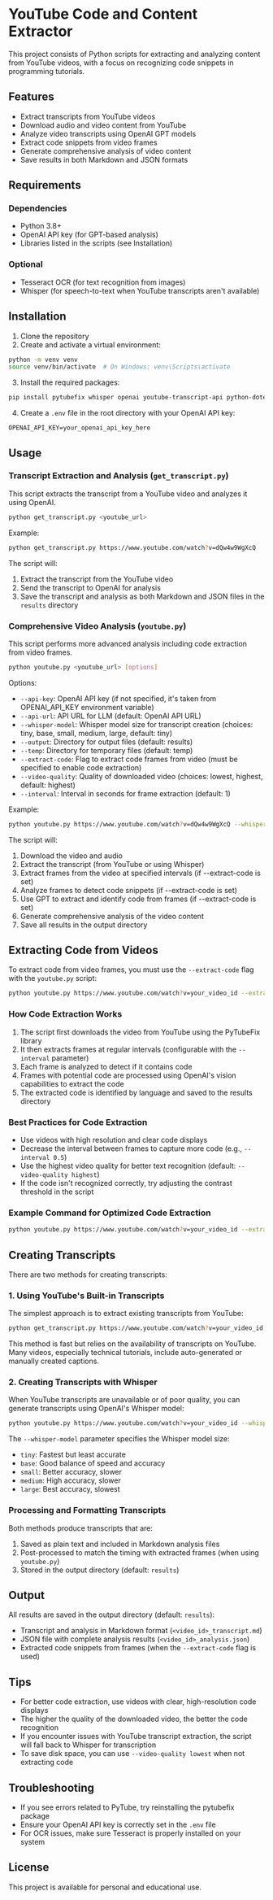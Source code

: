 # YouTube Code and Content Extractor

This project consists of Python scripts for extracting and analyzing content from YouTube videos, with a focus on recognizing code snippets in programming tutorials.

## Features

- Extract transcripts from YouTube videos
- Download audio and video content from YouTube
- Analyze video transcripts using OpenAI GPT models
- Extract code snippets from video frames
- Generate comprehensive analysis of video content
- Save results in both Markdown and JSON formats

## Requirements

### Dependencies

- Python 3.8+
- OpenAI API key (for GPT-based analysis)
- Libraries listed in the scripts (see Installation)

### Optional

- Tesseract OCR (for text recognition from images)
- Whisper (for speech-to-text when YouTube transcripts aren't available)

## Installation

1. Clone the repository
2. Create and activate a virtual environment:
```bash
python -m venv venv
source venv/bin/activate  # On Windows: venv\Scripts\activate
```
3. Install the required packages:
```bash
pip install pytubefix whisper openai youtube-transcript-api python-dotenv opencv-python numpy pytesseract pillow requests
```
4. Create a `.env` file in the root directory with your OpenAI API key:
```
OPENAI_API_KEY=your_openai_api_key_here
```

## Usage

### Transcript Extraction and Analysis (`get_transcript.py`)

This script extracts the transcript from a YouTube video and analyzes it using OpenAI.

```bash
python get_transcript.py <youtube_url>
```

Example:
```bash
python get_transcript.py https://www.youtube.com/watch?v=dQw4w9WgXcQ
```

The script will:
1. Extract the transcript from the YouTube video
2. Send the transcript to OpenAI for analysis
3. Save the transcript and analysis as both Markdown and JSON files in the `results` directory

### Comprehensive Video Analysis (`youtube.py`)

This script performs more advanced analysis including code extraction from video frames.

```bash
python youtube.py <youtube_url> [options]
```

Options:
- `--api-key`: OpenAI API key (if not specified, it's taken from OPENAI_API_KEY environment variable)
- `--api-url`: API URL for LLM (default: OpenAI API URL)
- `--whisper-model`: Whisper model size for transcript creation (choices: tiny, base, small, medium, large, default: tiny)
- `--output`: Directory for output files (default: results)
- `--temp`: Directory for temporary files (default: temp)
- `--extract-code`: Flag to extract code frames from video (must be specified to enable code extraction)
- `--video-quality`: Quality of downloaded video (choices: lowest, highest, default: highest)
- `--interval`: Interval in seconds for frame extraction (default: 1)

Example:
```bash
python youtube.py https://www.youtube.com/watch?v=dQw4w9WgXcQ --whisper-model base --extract-code --interval 2
```

The script will:
1. Download the video and audio
2. Extract the transcript (from YouTube or using Whisper)
3. Extract frames from the video at specified intervals (if --extract-code is set)
4. Analyze frames to detect code snippets (if --extract-code is set)
5. Use GPT to extract and identify code from frames (if --extract-code is set)
6. Generate comprehensive analysis of the video content
7. Save all results in the output directory

## Extracting Code from Videos

To extract code from video frames, you must use the `--extract-code` flag with the `youtube.py` script:

```bash
python youtube.py https://www.youtube.com/watch?v=your_video_id --extract-code
```

### How Code Extraction Works

1. The script first downloads the video from YouTube using the PyTubeFix library
2. It then extracts frames at regular intervals (configurable with the `--interval` parameter)
3. Each frame is analyzed to detect if it contains code
4. Frames with potential code are processed using OpenAI's vision capabilities to extract the code
5. The extracted code is identified by language and saved to the results directory

### Best Practices for Code Extraction

- Use videos with high resolution and clear code displays
- Decrease the interval between frames to capture more code (e.g., `--interval 0.5`)
- Use the highest video quality for better text recognition (default: `--video-quality highest`)
- If the code isn't recognized correctly, try adjusting the contrast threshold in the script

### Example Command for Optimized Code Extraction

```bash
python youtube.py https://www.youtube.com/watch?v=your_video_id --extract-code --interval 0.5 --video-quality highest --whisper-model base
```

## Creating Transcripts

There are two methods for creating transcripts:

### 1. Using YouTube's Built-in Transcripts

The simplest approach is to extract existing transcripts from YouTube:

```bash
python get_transcript.py https://www.youtube.com/watch?v=your_video_id
```

This method is fast but relies on the availability of transcripts on YouTube. Many videos, especially technical tutorials, include auto-generated or manually created captions.

### 2. Creating Transcripts with Whisper

When YouTube transcripts are unavailable or of poor quality, you can generate transcripts using OpenAI's Whisper model:

```bash
python youtube.py https://www.youtube.com/watch?v=your_video_id --whisper-model medium
```

The `--whisper-model` parameter specifies the Whisper model size:
- `tiny`: Fastest but least accurate
- `base`: Good balance of speed and accuracy
- `small`: Better accuracy, slower
- `medium`: High accuracy, slower
- `large`: Best accuracy, slowest

### Processing and Formatting Transcripts

Both methods produce transcripts that are:
1. Saved as plain text and included in Markdown analysis files
2. Post-processed to match the timing with extracted frames (when using `youtube.py`)
3. Stored in the output directory (default: `results`)

## Output

All results are saved in the output directory (default: `results`):
- Transcript and analysis in Markdown format (`<video_id>_transcript.md`)
- JSON file with complete analysis results (`<video_id>_analysis.json`)
- Extracted code snippets from frames (when the `--extract-code` flag is used)

## Tips

- For better code extraction, use videos with clear, high-resolution code displays
- The higher the quality of the downloaded video, the better the code recognition
- If you encounter issues with YouTube transcript extraction, the script will fall back to Whisper for transcription
- To save disk space, you can use `--video-quality lowest` when not extracting code

## Troubleshooting

- If you see errors related to PyTube, try reinstalling the pytubefix package
- Ensure your OpenAI API key is correctly set in the `.env` file
- For OCR issues, make sure Tesseract is properly installed on your system

## License

This project is available for personal and educational use. 